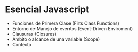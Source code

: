 # Esencial Javascript

- Funciones de Primera Clase (Firts Class Functions)
- Entorno de Manejo de eventos (Event-Driven Enviroment)
- Clausuras (Closures)
- Ambito o alcance de una variable (Scope)
- Contexto


